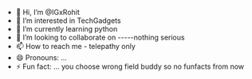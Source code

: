 - 👋 Hi, I’m @IGxRohit
- 👀 I’m interested in  TechGadgets 
- 🌱 I’m currently learning python
- 💞️ I’m looking to collaborate on -----nothing serious 
- 📫 How to reach me - telepathy only
- 😄 Pronouns: ...
- ⚡ Fun fact: ... you choose wrong field buddy so no funfacts from now

<!---
IGxRohit/IGxRohit is a ✨ special ✨ repository because its `README.md` (this file) appears on your GitHub profile.
You can click the Preview link to take a look at your changes.
--->
